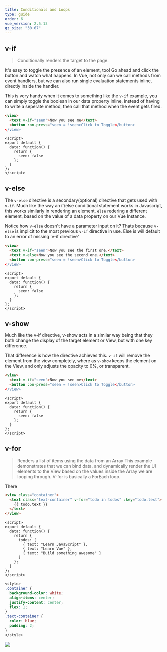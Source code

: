 ```yaml
---
title: Conditionals and Loops
type: guide
order: 6
vue_version: 2.5.13
gz_size: "30.67"
---
```

## v-if
> Conditionally renders the target to the page.

It's easy to toggle the presence of an element, too! Go ahead and click the button and watch what happens. In Vue, not only can we call methods from event handlers, but we can also run single evaluation statements inline, directly inside the handler. 

This is very handy when it comes to something like the `v-if` example, you can simply toggle the boolean in our data property inline, instead of having to write a seperate method, then call that method when the event gets fired.

```html
<view>
  <text v-if="seen">Now you see me</text>
  <button :on-press="seen = !seen>Click to Toggle</button>
</view>
```

```JS
<script>
export default {
  data: function() {
    return {
      seen: false
    };
  }
};
</script>
```

## v-else
The `v-else` directive is a secondary(optional) directive that gets used with `v-if`. Much like the way an if/else conditional statement works in Javascript, this works similarly in rendering an element, `else` redering a different element, based on the value of a data property on our Vue Instance.

Notice how `v-else` doesn't have a parameter input on it? Thats because `v-else` is implicit to the most previous `v-if` directive in use. Else is will default to an error of missing 'v-if directive'

```html
<view>
  <text v-if="seen">Now you see the first one.</text>
  <text v-else>Now you see the second one.</text>
  <button :on-press="seen = !seen>Click to Toggle</button>
</view>
```

```JS
<script>
export default {
  data: function() {
    return {
      seen: false
    };
  }
};
</script>
```

## v-show
Much like the v-if directive, v-show acts in a similar way being that they both change the display of the target element or View, but with one key difference.

That difference is how the directive achieves this. `v-if` will remove the element from the view completely, where as `v-show` keeps the element on the View, and only adjusts the opacity to 0%, or transparent.
```html
<view>
  <text v-if="seen">Now you see me</text>
  <button :on-press="seen = !seen>Click to Toggle</button>
</view>
```

```JS
<script>
export default {
  data: function() {
    return {
      seen: false
    };
  }
};
</script>
```


## v-for
> Renders a list of items using the data from an Array
This example demonstrates that we can bind data, and dynamically render the UI elements to the View based on the values inside the Array we are looping through. V-for is basically a ForEach loop.

There

```html
<view class="container">
  <text class="text-container" v-for="todo in todos" :key="todo.text">
    {{ todo.text }}
  </text>
</view>
```

```JS
<script>
export default {
  data: function() {
    return {
      todos: [
        { text: "Learn JavaScript" },
        { text: "Learn Vue" },
        { text: "Build something awesome" }
      ]
    };
  }
};
</script>
```

```css
<style>
.container {
  background-color: white;
  align-items: center;
  justify-content: center;
  flex: 1;
}
.text-container {
  color: blue;
  padding: 2;
}
</style>
```

<div class="hello-world-container">
  <div class="hello-world-wrapper">
    <img src="/images/vFor_text_list.png" class="img-wrapper" />
  </div>
</div>
